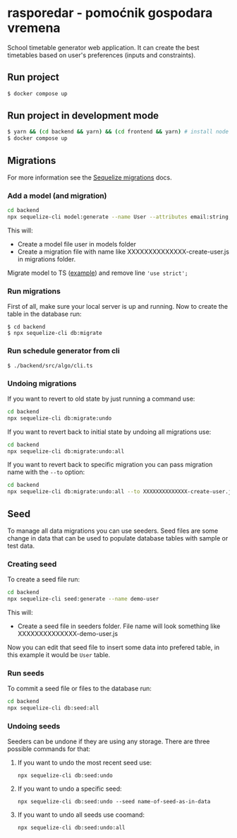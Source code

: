 # rasporedar - pomoćnik gospodara vremena

School timetable generator web application. It can create the best timetables based on user's preferences (inputs and constraints).

## Run project

```sh
$ docker compose up
```

## Run project in development mode

```sh
$ yarn && (cd backend && yarn) && (cd frontend && yarn) # install node packages on host machine for eslint, husky...
$ docker compose up
```

## Migrations

For more information see the [Sequelize migrations](https://sequelize.org/docs/v6/other-topics/migrations/) docs.
### Add a model (and migration)

```sh
cd backend
npx sequelize-cli model:generate --name User --attributes email:string,password:string
```

This will:

  - Create a model file user in models folder
  - Create a migration file with name like XXXXXXXXXXXXXX-create-user.js in migrations folder.

Migrate model to TS ([example](./backend/src/models/user.ts)) and remove line `'use strict';`

### Run migrations
First of all, make sure your local server is up and running.
Now to create the table in the database run:

```
$ cd backend
$ npx sequelize-cli db:migrate
```

### Run schedule generator from cli

```
$ ./backend/src/algo/cli.ts
```

### Undoing migrations

If you want to revert to old state by just running a command use:
```sh
cd backend
npx sequelize-cli db:migrate:undo
```

If you want to revert back to initial state by undoing all migrations use:
```sh
cd backend
npx sequelize-cli db:migrate:undo:all
```

If you want to revert back to specific migration you can pass migration name with the `--to` option:
```sh
cd backend
npx sequelize-cli db:migrate:undo:all --to XXXXXXXXXXXXXX-create-user.js
```

## Seed

To manage all data migrations you can use seeders. Seed files are some change in data that can be used to populate database tables with sample or test data.

### Creating seed

To create a seed file run:
```sh
cd backend
npx sequelize-cli seed:generate --name demo-user
```

This will:

  - Create a seed file in seeders folder. File name will look something like XXXXXXXXXXXXXX-demo-user.js

Now you can edit that seed file to insert some data into prefered table, in this example it would be `User` table.

### Run seeds

To commit a seed file or files to the database run:
```sh
cd backend
npx sequelize-cli db:seed:all
```

### Undoing seeds

Seeders can be undone if they are using any storage. There are three possible commands for that:
  1. If you want to undo the most recent seed use:
  
      `npx sequelize-cli db:seed:undo`

  2. If you want to undo a specific seed:
    
      `npx sequelize-cli db:seed:undo --seed name-of-seed-as-in-data`

  3. If you want to undo all seeds use coomand:
  
      `npx sequelize-cli db:seed:undo:all`
